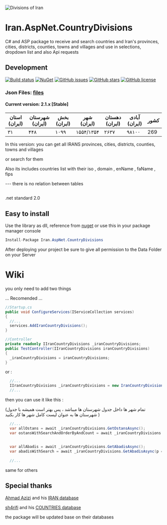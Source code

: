 
![Divisions of Iran](/screen.png)

# Iran.AspNet.CountryDivisions
&#x202b;
C# and ASP package to receive and search countries and
Iran's provinces, cities, districts, counties, towns and villages and use in selections, dropdown list and also Api requests 

## Development 



[![Build status](https://img.shields.io/appveyor/ci/keyone2693/imageresizer-aspnetcore.svg)](https://ci.appveyor.com/project/keyone2693/iran-aspnet-countrydivisions)
[![NuGet](https://img.shields.io/nuget/v/Iran.AspNet.CountryDivisions.svg)](https://www.nuget.org/packages/Iran.AspNet.CountryDivisions/)
[![GitHub issues](https://img.shields.io/github/issues/keyone2693/Iran.AspNet.CountryDivisions.svg?maxAge=25920?style=plastic)](https://github.com/keyone2693/Iran.AspNet.CountryDivisions/issues)
[![GitHub stars](https://img.shields.io/github/stars/keyone2693/Iran.AspNet.CountryDivisions.svg?maxAge=25920?style=plastic)](https://github.com/keyone2693/Iran.AspNet.CountryDivisions/stargazers)
[![GitHub license](https://img.shields.io/github/license/keyone2693/Iran.AspNet.CountryDivisions.svg?maxAge=25920?style=plastic)](https://github.com/keyone2693/Iran.AspNet.CountryDivisions/blob/master/LICENSE)


### Json Files: [files](https://github.com/keyone2693/Iran.AspNet.CountryDivisions/tree/master/Iran.AspNet.CountryDivisions/Data)


#### Current version: 2.1.x [Stable]

| استان (ایران) | شهرستان (ایران) | بخش (ایران) | شهر (ایران) | دهستان (ایران) | آبادی (ایران) | کشور |
| --- | --- | --- | --- | --- | --- | --- |
| ۳۱ | ۴۴۸ | ۱۰۹۹ | ۱۵۵۴/۱۳۵۴ | ۲۶۳۷ | ۹۸۱۰۰ | 269 |


In this version:
you can get all IRANS provinces, cities, districts, counties, towns and villages


or search for them


Also its includes countries list with their iso , domain , enName , faName , fips


--- there is no relation between tables



##
.net standard 2.0

## Easy to install
Use the library as dll, reference from [nuget](https://www.nuget.org/packages/Iran.AspNet.CountryDivisions/)
or use this in your package manager console
```c#
Install-Package Iran.AspNet.CountryDivisions
```

After deploying your project be sure to give all permission to the Data Folder on your Server


# Wiki

you only need to add two things

... Recomended ...
```c#
//Startup.cs
public void ConfigureServices(IServiceCollection services)
{
  //...
  services.AddIranCountryDivisions();
}
```
```c#
//Controller
private readonly IIranCountryDivisions _iranCountryDivisions;
public TestController(IIranCountryDivisions iranCountryDivisions)
{
  _iranCountryDivisions = iranCountryDivisions;
}
```


or :
```c#
  //...
  IIranCountryDivisions _iranCountryDivisions = new IranCountryDivisions(new Iran.AspNet.CountryDivisions.Data.DatabaseContext.LocationsDbContext());
  //...
```

then you can use it like this :

(تمام شهر ها داخل جدول شهرستان ها میباشد ، پس بهتر است همیشه با جدول شهرستان ها به عنوان لیست کامل شهر ها کار بکنید )

```c#
  //...
  var allOstans = await _iranCountryDivisions.GetOstansAsync();
  var ostansWithSearchAndOrderByAndCount = await _iranCountryDivisions.GetOstansAsync(p => p.Name.Contains(nameSearch), o=>o.OrderBy(p=>p.Name) , 10);
  
  
  var allAbadis = await _iranCountryDivisions.GetAbadisAsync();
  var abadisWithSearch = await _iranCountryDivisions.GetAbadisAsync(p => p.ShahrestanId == shahrId &&  p.Name.Contains(nameSearch));
  
  //...
```
same for others


## Special thanks

[Ahmad Azizi](https://github.com/ahmadazizi) and his [IRAN database](https://github.com/ahmadazizi/iran-cities/)

[sh4rifi](https://github.com/sh4rifi) and his [COUNTRIES database](https://github.com/sh4rifi/countries-db)

the package will be updated base on their databases

